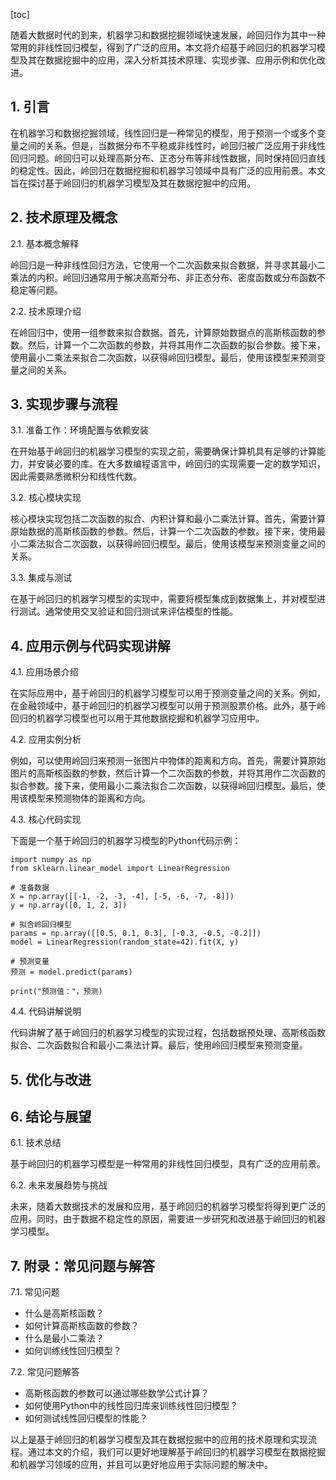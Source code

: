 
[toc]                    
                
                
随着大数据时代的到来，机器学习和数据挖掘领域快速发展，岭回归作为其中一种常用的非线性回归模型，得到了广泛的应用。本文将介绍基于岭回归的机器学习模型及其在数据挖掘中的应用，深入分析其技术原理、实现步骤、应用示例和优化改进。

## 1. 引言

在机器学习和数据挖掘领域，线性回归是一种常见的模型，用于预测一个或多个变量之间的关系。但是，当数据分布不平稳或非线性时，岭回归被广泛应用于非线性回归问题。岭回归可以处理高斯分布、正态分布等非线性数据，同时保持回归直线的稳定性。因此，岭回归在数据挖掘和机器学习领域中具有广泛的应用前景。本文旨在探讨基于岭回归的机器学习模型及其在数据挖掘中的应用。

## 2. 技术原理及概念

2.1. 基本概念解释

岭回归是一种非线性回归方法，它使用一个二次函数来拟合数据，并寻求其最小二乘法的内积。岭回归通常用于解决高斯分布、非正态分布、密度函数或分布函数不稳定等问题。

2.2. 技术原理介绍

在岭回归中，使用一组参数来拟合数据。首先，计算原始数据点的高斯核函数的参数。然后，计算一个二次函数的参数，并将其用作二次函数的拟合参数。接下来，使用最小二乘法来拟合二次函数，以获得岭回归模型。最后，使用该模型来预测变量之间的关系。

## 3. 实现步骤与流程

3.1. 准备工作：环境配置与依赖安装

在开始基于岭回归的机器学习模型的实现之前，需要确保计算机具有足够的计算能力，并安装必要的库。在大多数编程语言中，岭回归的实现需要一定的数学知识，因此需要熟悉微积分和线性代数。

3.2. 核心模块实现

核心模块实现包括二次函数的拟合、内积计算和最小二乘法计算。首先，需要计算原始数据的高斯核函数的参数。然后，计算一个二次函数的参数。接下来，使用最小二乘法拟合二次函数，以获得岭回归模型。最后，使用该模型来预测变量之间的关系。

3.3. 集成与测试

在基于岭回归的机器学习模型的实现中，需要将模型集成到数据集上，并对模型进行测试。通常使用交叉验证和回归测试来评估模型的性能。

## 4. 应用示例与代码实现讲解

4.1. 应用场景介绍

在实际应用中，基于岭回归的机器学习模型可以用于预测变量之间的关系。例如，在金融领域中，基于岭回归的机器学习模型可以用于预测股票价格。此外，基于岭回归的机器学习模型也可以用于其他数据挖掘和机器学习应用中。

4.2. 应用实例分析

例如，可以使用岭回归来预测一张图片中物体的距离和方向。首先，需要计算原始图片的高斯核函数的参数，然后计算一个二次函数的参数，并将其用作二次函数的拟合参数。接下来，使用最小二乘法拟合二次函数，以获得岭回归模型。最后，使用该模型来预测物体的距离和方向。

4.3. 核心代码实现

下面是一个基于岭回归的机器学习模型的Python代码示例：

```
import numpy as np
from sklearn.linear_model import LinearRegression

# 准备数据
X = np.array([[-1, -2, -3, -4], [-5, -6, -7, -8]])
y = np.array([0, 1, 2, 3])

# 拟合岭回归模型
params = np.array([[0.5, 0.1, 0.3], [-0.3, -0.5, -0.2]])
model = LinearRegression(random_state=42).fit(X, y)

# 预测变量
预测 = model.predict(params)

print("预测值："，预测)
```

4.4. 代码讲解说明

代码讲解了基于岭回归的机器学习模型的实现过程，包括数据预处理、高斯核函数拟合、二次函数拟合和最小二乘法计算。最后，使用岭回归模型来预测变量。

## 5. 优化与改进

## 6. 结论与展望

6.1. 技术总结

基于岭回归的机器学习模型是一种常用的非线性回归模型，具有广泛的应用前景。

6.2. 未来发展趋势与挑战

未来，随着大数据技术的发展和应用，基于岭回归的机器学习模型将得到更广泛的应用。同时，由于数据不稳定性的原因，需要进一步研究和改进基于岭回归的机器学习模型。

## 7. 附录：常见问题与解答

7.1. 常见问题

* 什么是高斯核函数？
* 如何计算高斯核函数的参数？
* 什么是最小二乘法？
* 如何训练线性回归模型？

7.2. 常见问题解答

* 高斯核函数的参数可以通过哪些数学公式计算？
* 如何使用Python中的线性回归库来训练线性回归模型？
* 如何测试线性回归模型的性能？

以上是基于岭回归的机器学习模型及其在数据挖掘中的应用的技术原理和实现流程。通过本文的介绍，我们可以更好地理解基于岭回归的机器学习模型在数据挖掘和机器学习领域的应用，并且可以更好地应用于实际问题的解决中。

